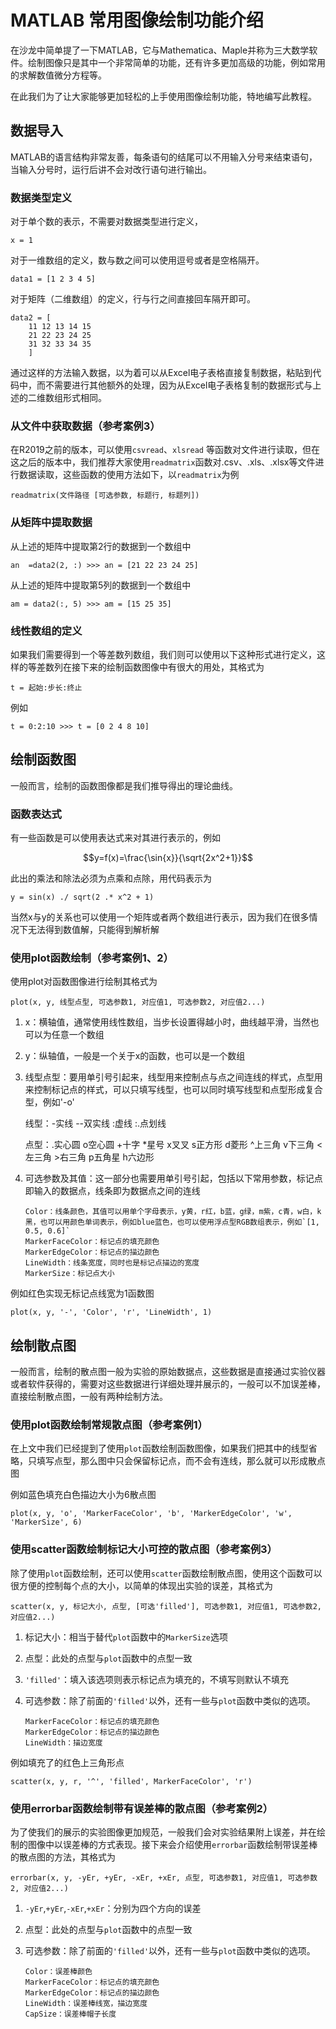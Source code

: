 # MATLAB 常用图像绘制功能介绍

在沙龙中简单提了一下MATLAB，它与Mathematica、Maple并称为三大数学软件。绘制图像只是其中一个非常简单的功能，还有许多更加高级的功能，例如常用的求解数值微分方程等。

在此我们为了让大家能够更加轻松的上手使用图像绘制功能，特地编写此教程。

## 数据导入

MATLAB的语言结构非常友善，每条语句的结尾可以不用输入分号来结束语句，当输入分号时，运行后讲不会对改行语句进行输出。

### 数据类型定义

对于单个数的表示，不需要对数据类型进行定义，

`x = 1`

对于一维数组的定义，数与数之间可以使用逗号或者是空格隔开。

`data1 = [1 2 3 4 5]`

对于矩阵（二维数组）的定义，行与行之间直接回车隔开即可。

```
data2 = [
    11 12 13 14 15
    21 22 23 24 25
    31 32 33 34 35
    ]
```

通过这样的方法输入数据，以为着可以从Excel电子表格直接复制数据，粘贴到代码中，而不需要进行其他额外的处理，因为从Excel电子表格复制的数据形式与上述的二维数组形式相同。

### 从文件中获取数据（参考案例3）

在R2019之前的版本，可以使用`csvread`、`xlsread`
等函数对文件进行读取，但在这之后的版本中，我们推荐大家使用`readmatrix`函数对.csv、.xls、.xlsx等文件进行数据读取，这些函数的使用方法如下，以`readmatrix`为例

`readmatrix(文件路径 [可选参数, 标题行, 标题列])`

### 从矩阵中提取数据

从上述的矩阵中提取第2行的数据到一个数组中

`an  =data2(2, :) >>> an = [21 22 23 24 25]`

从上述的矩阵中提取第5列的数据到一个数组中

`am = data2(:, 5) >>> am = [15 25 35]`

### 线性数组的定义

如果我们需要得到一个等差数列数组，我们则可以使用以下这种形式进行定义，这样的等差数列在接下来的绘制函数图像中有很大的用处，其格式为

`t = 起始:步长:终止`

例如

`t = 0:2:10 >>> t = [0 2 4 8 10]`

## 绘制函数图

一般而言，绘制的函数图像都是我们推导得出的理论曲线。

### 函数表达式

有一些函数是可以使用表达式来对其进行表示的，例如

$$y=f(x)=\frac{\sin{x}}{\sqrt{2x^2+1}}$$

此出的乘法和除法必须为点乘和点除，用代码表示为

`y = sin(x) ./ sqrt(2 .* x^2 + 1)`

当然x与y的关系也可以使用一个矩阵或者两个数组进行表示，因为我们在很多情况下无法得到数值解，只能得到解析解

### 使用plot函数绘制（参考案例1、2）

使用plot对函数图像进行绘制其格式为

`plot(x, y, 线型点型, 可选参数1, 对应值1, 可选参数2, 对应值2...)`

1. x：横轴值，通常使用线性数组，当步长设置得越小时，曲线越平滑，当然也可以为任意一个数组
2. y：纵轴值，一般是一个关于x的函数，也可以是一个数组
3. 线型点型：要用单引号引起来，线型用来控制点与点之间连线的样式，点型用来控制标记点的样式，可以只填写线型，也可以同时填写线型和点型形成复合型，例如'-o'
   
   线型：-实线  --双实线  :虚线  :.点划线

   点型：.实心圆  o空心圆  +十字  *星号  x叉叉  s正方形  d菱形  ^上三角  v下三角  <左三角  >右三角  p五角星  h六边形

4. 可选参数及其值：这一部分也需要用单引号引起，包括以下常用参数，标记点即输入的数据点，线条即为数据点之间的连线
   
       Color：线条颜色，其值可以用单个字母表示，y黄，r红，b蓝，g绿，m紫，c青，w白，k黑，也可以用颜色单词表示，例如blue蓝色，也可以使用浮点型RGB数组表示，例如`[1, 0.5, 0.6]`
       MarkerFaceColor：标记点的填充颜色
       MarkerEdgeColor：标记点的描边颜色
       LineWidth：线条宽度，同时也是标记点描边的宽度
       MarkerSize：标记点大小

例如红色实现无标记点线宽为1函数图

`plot(x, y, '-', 'Color', 'r', 'LineWidth', 1)`

## 绘制散点图

一般而言，绘制的散点图一般为实验的原始数据点，这些数据是直接通过实验仪器或者软件获得的，需要对这些数据进行详细处理并展示的，一般可以不加误差棒，直接绘制散点图，一般有两种绘制方法。

### 使用plot函数绘制常规散点图（参考案例1）

在上文中我们已经提到了使用`plot`函数绘制函数图像，如果我们把其中的线型省略，只填写点型，那么图中只会保留标记点，而不会有连线，那么就可以形成散点图

例如蓝色填充白色描边大小为6散点图

`plot(x, y, 'o', 'MarkerFaceColor', 'b', 'MarkerEdgeColor', 'w', 'MarkerSize', 6)`

### 使用scatter函数绘制标记大小可控的散点图（参考案例3）

除了使用`plot`函数绘制，还可以使用`scatter`函数绘制散点图，使用这个函数可以很方便的控制每个点的大小，以简单的体现出实验的误差，其格式为

`scatter(x, y, 标记大小, 点型, [可选'filled'], 可选参数1, 对应值1, 可选参数2, 对应值2...)`

1. 标记大小：相当于替代`plot`函数中的`MarkerSize`选项
2. 点型：此处的点型与`plot`函数中的点型一致
3. `'filled'`：填入该选项则表示标记点为填充的，不填写则默认不填充
4. 可选参数：除了前面的`'filled'`以外，还有一些与`plot`函数中类似的选项。
   
       MarkerFaceColor：标记点的填充颜色
       MarkerEdgeColor：标记点的描边颜色
       LineWidth：描边宽度

例如填充了的红色上三角形点

`scatter(x, y, r, '^', 'filled', MarkerFaceColor', 'r')`

### 使用errorbar函数绘制带有误差棒的散点图（参考案例2）

为了使我们的展示的实验图像更加规范，一般我们会对实验结果附上误差，并在绘制的图像中以误差棒的方式表现。接下来会介绍使用`errorbar`函数绘制带误差棒的散点图的方法，其格式为

`errorbar(x, y, -yEr, +yEr, -xEr, +xEr, 点型, 可选参数1, 对应值1, 可选参数2, 对应值2...)`

1. `-yEr`,`+yEr`,`-xEr`,`+xEr`：分别为四个方向的误差
2. 点型：此处的点型与`plot`函数中的点型一致
3. 可选参数：除了前面的`'filled'`以外，还有一些与`plot`函数中类似的选项。
   
       Color：误差棒颜色
       MarkerFaceColor：标记点的填充颜色
       MarkerEdgeColor：标记点的描边颜色
       LineWidth：误差棒线宽，描边宽度
       CapSize：误差棒帽子长度